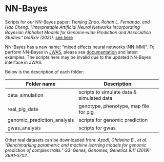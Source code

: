 # NN-Bayes
Scripts for our NN-Bayes paper:
*Tianjing Zhao, Rohan L. Fernando, and Hao Cheng. "Interpretable Artificial Neural Networks incorporating Bayesian Alphabet Models for Genome-wide Prediction and Association Studies." bioRxiv (2021).* [see here](https://www.biorxiv.org/content/10.1101/2021.04.07.438762v1?rss=1)

NN-Bayes has a new name: "mixed effects neural networks (NN-MM)". To perform NN-Bayes in [JWAS](https://github.com/reworkhow/JWAS.jl), please see [documentation](https://reworkhow.github.io/JWAS.jl/latest/) and latest examples. The scripts here may be invalid due to the updated NN-Bayes interface in JWAS. 


Below is the description of each folder:

| Folder name      | Description |
| ----------- | ----------- |
| data_simulation      | scripts to simulate data & simulated data      |
| real_pig_data   | genotype, phenotype, map file for pig        |
| genomic_prediction_analysis | scripts for genomic prediction |
| gwas_analysis | scripts for gwas|

Other real datasets can be downloaded from:
*Azodi, Christina B., et al. "Benchmarking parametric and machine learning models for genomic prediction of complex traits." G3: Genes, Genomes, Genetics 9.11 (2019): 3691-3702.*
